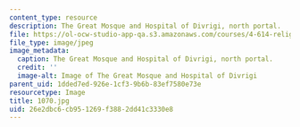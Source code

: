 ```yaml
---
content_type: resource
description: The Great Mosque and Hospital of Divrigi, north portal.
file: https://ol-ocw-studio-app-qa.s3.amazonaws.com/courses/4-614-religious-architecture-and-islamic-cultures-fall-2002/26e2dbc6cb951269f3882dd41c3330e8_1070.jpg
file_type: image/jpeg
image_metadata:
  caption: The Great Mosque and Hospital of Divrigi, north portal.
  credit: ''
  image-alt: Image of The Great Mosque and Hospital of Divrigi
parent_uid: 1dded7ed-926e-1cf3-9b6b-83ef7580e73e
resourcetype: Image
title: 1070.jpg
uid: 26e2dbc6-cb95-1269-f388-2dd41c3330e8
---
```

